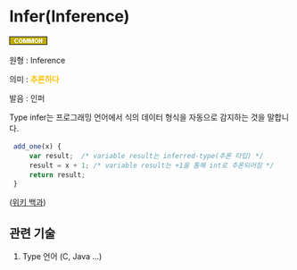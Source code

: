 <d-title>

# Infer(Inference)

</d-title>

<d-label>

<d-inner>

![Common](../../2TAT1C/Label_Common.png)

</d-inner>

</d-label>

<d-origin>

원형 : Inference

</d-origin>

<d-mean>

의미  : <span style="color:#FFBF00; font-weight:bold;">추론하다</span>

</d-mean>

<d-pronunciation>

발음 : 인퍼

</d-pronunciation>

<d-content>

Type infer는 프로그래밍 언어에서 식의 데이터 형식을 자동으로 감지하는 것을 말합니다.

```javascript
 add_one(x) {
     var result;  /* variable result는 inferred-type(추론 타입) */
     result = x + 1; /* variable result는 +1을 통해 int로 추론되어짐 */
     return result;
 }
```


([위키 백과](https://en.wikipedia.org/wiki/Type_inference#:~:text=Type%20inference%20refers%20to%20the,some%20strongly%20statically%20typed%20languages.))

</d-content>

<d-relation>

## 관련 기술

<d-inner>

1. Type 언어 (C, Java ...)

</d-inner>

</d-relation>
